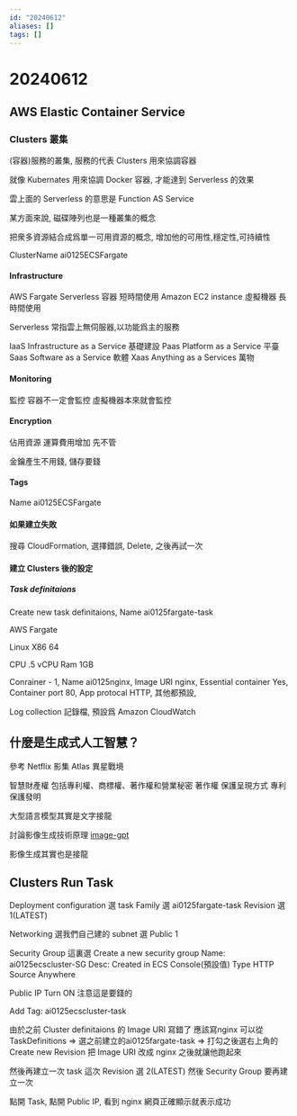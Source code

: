```yaml
---
id: "20240612"
aliases: []
tags: []
---
```


# 20240612

## AWS Elastic Container Service

### Clusters 叢集

(容器)服務的叢集, 服務的代表
Clusters 用來協調容器

就像 Kubernates 用來協調 Docker 容器,
才能達到 Serverless 的效果

雲上面的 Serverless 的意思是 Function AS Service

某方面來說, 磁碟陣列也是一種叢集的概念

把衆多資源結合成爲單一可用資源的概念,
增加他的可用性,穩定性,可持續性

ClusterName ai0125ECSFargate

#### Infrastructure

AWS Fargate Serverless 容器 短時間使用
Amazon EC2 instance 虛擬機器 長時間使用

Serverless 常指雲上無伺服器,以功能爲主的服務

IaaS Infrastructure as a Service 基礎建設
Paas Platform as a Service 平臺
Saas Software as a Service 軟體
Xaas Anything as a Services 萬物

#### Monitoring

監控
容器不一定會監控
虛擬機器本來就會監控

#### Encryption

佔用資源
運算費用增加
先不管

金鑰產生不用錢, 儲存要錢

#### Tags

Name ai0125ECSFargate

#### 如果建立失敗

搜尋 CloudFormation,
選擇錯誤, Delete,
之後再試一次

#### 建立 Clusters 後的設定

##### Task definitaions

Create new task definitaions,
Name ai0125fargate-task

AWS Fargate

Linux X86 64

CPU .5 vCPU
Ram 1GB

Conrainer - 1,
Name ai0125nginx,
Image URI nginx,
Essential container Yes,
Container port 80,
App protocal HTTP,
其他都預設,

Log collection 記錄檔,
預設爲 Amazon CloudWatch

## 什麼是生成式人工智慧？

參考 Netflix 影集 Atlas 異星戰境

智慧財產權 包括專利權、商標權、著作權和營業秘密
著作權 保護呈現方式
專利 保護發明

大型語言模型其實是文字接龍

討論影像生成技術原理 [image-gpt](https://openai.com/index/image-gpt/)

影像生成其實也是接龍

## Clusters Run Task

Deployment configuration
選 task
Family 選 ai0125fargate-task
Revision 選 1(LATEST)

Networking 選我們自己建的
subnet 選 Public 1

Security Group 這裏選 Create a new security group
Name: ai0125ecscluster-SG
Desc: Created in ECS Console(預設值)
Type HTTP
Source Anywhere

Public IP Turn ON 注意這是要錢的

Add Tag: ai0125ecscluster-task

由於之前 Cluster definitaions 的 Image URI 寫錯了
應該寫nginx
可以從 TaskDefinitions => 選之前建立的ai0125fargate-task
=> 打勾之後選右上角的 Create new Revision
把 Image URI 改成 nginx
之後就讓他跑起來

然後再建立一次 task
這次 Revision 選 2(LATEST)
然後 Security Group 要再建立一次

點開 Task, 點開 Public IP,
看到 nginx 網頁正確顯示就表示成功

